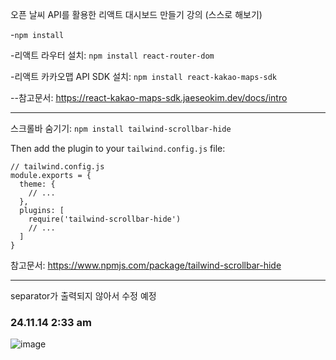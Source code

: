 오픈 날씨 API를 활용한 리액트 대시보드 만들기 강의 (스스로 해보기)

-`npm install`

-리액트 라우터 설치: `npm install react-router-dom`

-리액트 카카오맵 API SDK 설치: `npm install react-kakao-maps-sdk`

--참고문서: https://react-kakao-maps-sdk.jaeseokim.dev/docs/intro


***
스크롤바 숨기기: `npm install tailwind-scrollbar-hide`

Then add the plugin to your `tailwind.config.js` file:

```tsx
// tailwind.config.js
module.exports = {
  theme: {
    // ...
  },
  plugins: [
    require('tailwind-scrollbar-hide')
    // ...
  ]
}

```

참고문서: https://www.npmjs.com/package/tailwind-scrollbar-hide

***
separator가 출력되지 않아서 수정 예정


### 24.11.14 2:33 am

![image](https://github.com/user-attachments/assets/33392181-72db-49db-81de-2c30d8537ce7)
